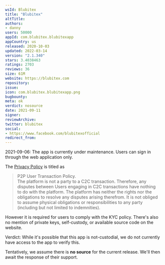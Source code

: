 ```yaml
---
wsId: Blubitex
title: "Blubitex"
altTitle: 
authors:
- danny
users: 50000
appId: com.blubitex.blubitexapp
appCountry: us
released: 2020-10-03
updated: 2022-03-14
version: "2.1.340"
stars: 3.4038463
ratings: 2703
reviews: 36
size: 61M
website: https://blubitex.com
repository: 
issue: 
icon: com.blubitex.blubitexapp.png
bugbounty: 
meta: ok
verdict: nosource
date: 2021-09-11
signer: 
reviewArchive:
twitter: blubitex
social:
- https://www.facebook.com/blubitexofficial
redirect_from:
---
```


2021-09-06: The app is currently under maintenance. Users can sign in through the web application only.

The [Privacy Policy](https://blubitex.com/ft/privacy) is titled as 

> P2P User Transaction Policy.<br>
  The platform is not a party to a C2C transaction. Therefore, any disputes between Users engaging in C2C transactions have nothing to do with the platform. The platform has neither the rights nor the obligations to resolve any disputes arising therefrom. It is not obliged to assume physical obligations or responsibilities to any party (including but not limited to indemnities).

However it is required for users to comply with the KYC policy.	
There's also no mention of private keys, self-custody, or available source code on the website.

Verdict: While it's possible that this app is not-custodial, we do not currently have access to the app to verify this.

Tentatively, we assume there is **no source** for the current release. We'll then await the response of their support.

